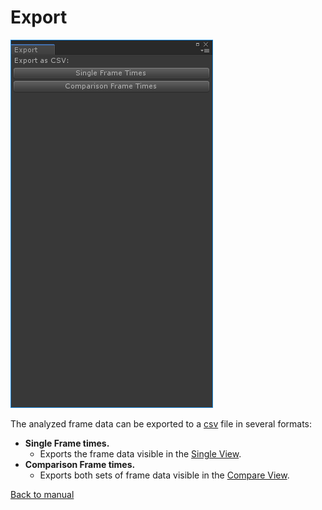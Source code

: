 ﻿# Export

![ExportDialog.](images/export-dialog.png)

The analyzed frame data can be exported to a [csv](https://en.wikipedia.org/wiki/Comma-separated_values) file in several formats:
* **Single Frame times.**
    * Exports the frame data visible in the [Single View](single-view.md).
* **Comparison Frame times.**
    * Exports both sets of frame data visible in the [Compare View](compare-view.md).
    
[Back to manual](manual.md)